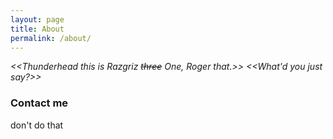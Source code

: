 ```yaml
---
layout: page
title: About
permalink: /about/
---
```


*\<\<Thunderhead this is Razgriz ~~three~~ One, Roger that.\>\>*
*\<\<What'd you just say?\>\>*

### Contact me

don't do that
